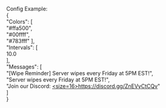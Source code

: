 Config Example:
<br>
{
<br>
  "Colors": [
  <br>
	"#ffa500",
    <br>
    "#00ffff",
    <br>
    "#783fff"
  ],
  <br>
  "Intervals": [
  <br>
    10.0
    <br>
  ],
  <br>
  "Messages": [
  <br>
    "[Wipe Reminder] Server wipes every Friday at 5PM EST!",
    <br>
    "Server wipes every Friday at 5PM EST!",
    <br>
    "Join our Discord: <u><size=16>https://discord.gg/ZnEVyCtCQv</size></u>"
    <br>
  ]
  <br>
}
